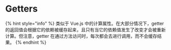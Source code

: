 # Getters

{% hint style="info" %}
类似于 Vue.js 中的计算属性。在大部分情况下，getter 的返回值会根据它的依赖被缓存起来，且只有当它的依赖值发生了改变才会被重新计算。但注意，getter 在通过方法访问时，每次都会去进行调用，而不会缓存结果。
{% endhint %}




